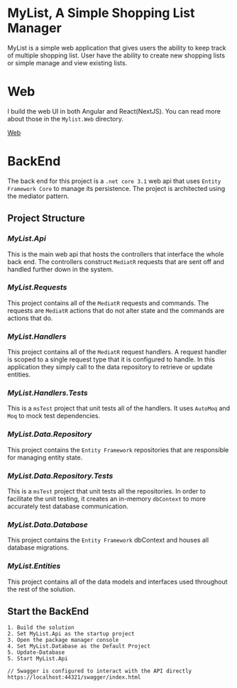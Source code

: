 # MyList, A Simple Shopping List Manager
MyList is a simple web application that gives users the ability to keep track of multiple shopping list. User have the ability to create new shopping lists or simple manage and view existing lists.

# Web
I build the web UI in both Angular and React(NextJS). You can read more about those in the `Mylist.Web` directory.

[Web](./MyList.Web/README.MD)


# BackEnd

The back end for this project is a `.net core 3.1` web api that uses `Entity Framework Core` to manage its persistence. The project is architected using the mediator pattern.

## Project Structure

### *MyList.Api*

This is the main web api that hosts the controllers that interface the whole back end.  The controllers construct `MediatR` requests that are sent off and handled further down in the system.

### *MyList.Requests*

This project contains all of the `MediatR` requests and commands. The requests are `MediatR` actions that do not alter state and the commands are actions that do.

### *MyList.Handlers*

This project contains all of the `MediatR` request handlers. A request handler is scoped to a single request type that it is configured to handle. In this application they simply call to the data repository to retrieve or update entities.

### *MyList.Handlers.Tests*

This is a `msTest` project that unit tests all of the handlers. It uses `AutoMoq` and `Moq` to mock test dependencies.

### *MyList.Data.Repository*

This project contains the `Entity Framework` repositories that are responsible for managing entity state.

### *MyList.Data.Repository.Tests*

This is a `msTest` project that unit tests all the repositories. In order to facilitate the unit testing, it creates an in-memory `dbContext` to more accurately test database communication.

### *MyList.Data.Database*

This project contains the `Entity Framework` dbContext and houses all database migrations.

### *MyList.Entities*

This project contains all of the data models and interfaces used throughout the rest of the solution.

## Start the BackEnd 
```
1. Build the solution
2. Set MyList.Api as the startup project
3. Open the package manager console
4. Set MyList.Database as the Default Project
5. Update-Database
5. Start MyList.Api

// Swagger is configured to interact with the API directly
https://localhost:44321/swagger/index.html
```